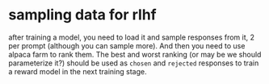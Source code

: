 # sampling data for rlhf

after training a model, you need to load it and sample responses from it, 2 per prompt (although you can sample more). And then you need to use alpaca farm to rank them. The best and worst ranking (or may be we should parameterize it?) should be used as `chosen` and `rejected` responses to train a reward model in the next training stage.
